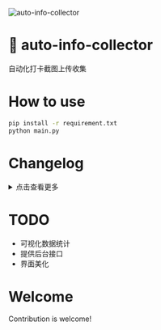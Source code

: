 ![auto-info-collector](https://socialify.git.ci/beiyuouo/auto-info-collector/image?description=1&font=Source%20Code%20Pro&forks=1&issues=1&language=1&logo=https%3A%2F%2Favatars.githubusercontent.com%2Fu%2F44976445%3Fs%3D460%26u%3D182d335f502ab38522bde613717bd77aa1f6f766%26v%3D4&owner=1&pattern=Circuit%20Board&pulls=1&stargazers=1&theme=Light)

# :wave: auto-info-collector

自动化打卡截图上传收集

# How to use

```sh
pip install -r requirement.txt
python main.py
```

# Changelog

<details>
    <summary>点击查看更多</summary>

## v_1.1.1_alpha

- 修复了一个bug，该bug曾让非第一组成员无法正常提交

## v_1.1.0_alpha

- 读入database中名单，处理学生信息
- 提供`nama`接口供Ajax调用
- 利用Ajax和JQuery修改下拉框名单

## v_1.0.0

- 完成小组打卡收集需求


</details>

# TODO
- 可视化数据统计
- 提供后台接口
- 界面美化

# Welcome

Contribution is welcome!
